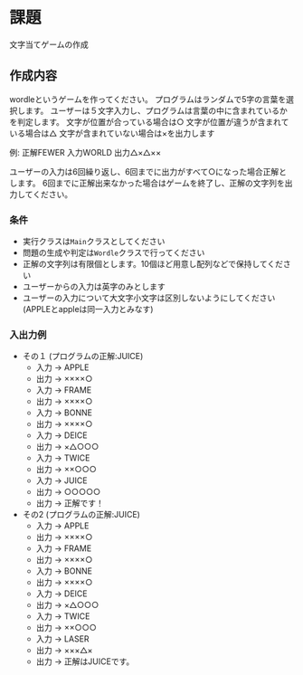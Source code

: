 
# 課題

文字当てゲームの作成

## 作成内容

wordleというゲームを作ってください。
プログラムはランダムで5字の言葉を選択します。
ユーザーは５文字入力し、プログラムは言葉の中に含まれているかを判定します。
文字が位置が合っている場合は○
文字が位置が違うが含まれている場合は△
文字が含まれていない場合は×を出力します

例: 
正解FEWER
入力WORLD
出力△×△××

ユーザーの入力は6回繰り返し、6回までに出力がすべて○になった場合正解とします。
6回までに正解出来なかった場合はゲームを終了し、正解の文字列を出力してください。

### 条件
* 実行クラスは`Main`クラスとしてください
* 問題の生成や判定は`Wordle`クラスで行ってください
* 正解の文字列は有限個とします。10個ほど用意し配列などで保持してください
* ユーザーからの入力は英字のみとします
* ユーザーの入力について大文字小文字は区別しないようにしてください(APPLEとappleは同一入力とみなす)

### 入出力例

* その１
  (プログラムの正解:JUICE)
  * 入力 -> APPLE
  * 出力 -> ××××○
  * 入力 -> FRAME
  * 出力 -> ××××○
  * 入力 -> BONNE
  * 出力 -> ××××○
  * 入力 -> DEICE
  * 出力 -> ×△○○○
  * 入力 -> TWICE
  * 出力 -> ××○○○
  * 入力 -> JUICE
  * 出力 -> ○○○○○
  * 出力 -> 正解です！
* その2
  (プログラムの正解:JUICE)
  * 入力 -> APPLE
  * 出力 -> ××××○
  * 入力 -> FRAME
  * 出力 -> ××××○
  * 入力 -> BONNE
  * 出力 -> ××××○
  * 入力 -> DEICE
  * 出力 -> ×△○○○
  * 入力 -> TWICE
  * 出力 -> ××○○○
  * 入力 -> LASER
  * 出力 -> ×××△×
  * 出力 -> 正解はJUICEです。
